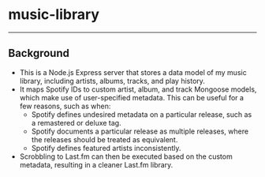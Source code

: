 # music-library

---

## Background

- This is a Node.js Express server that stores a data model of my music library, including artists, albums, tracks, and play history.
- It maps Spotify IDs to custom artist, album, and track Mongoose models, which make use of user-specified metadata. This can be useful for a few reasons, such as when:
  - Spotify defines undesired metadata on a particular release, such as a remastered or deluxe tag.
  - Spotify documents a particular release as multiple releases, where the releases should be treated as equivalent.
  - Spotify defines featured artists inconsistently.
- Scrobbling to Last.fm can then be executed based on the custom metadata, resulting in a cleaner Last.fm library.
